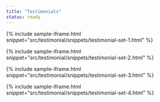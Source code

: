 ```yaml
---
title: "Testimonials"
status: ready
---
```


{% include sample-iframe.html snippet="src/testimonial/snippets/testimonial-set-1.html" %}

{% include sample-iframe.html snippet="src/testimonial/snippets/testimonial-set-2.html" %}

{% include sample-iframe.html snippet="src/testimonial/snippets/testimonial-set-3.html" %}

{% include sample-iframe.html snippet="src/testimonial/snippets/testimonial-set-4.html" %}
